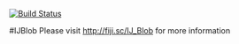 [![Build Status](https://travis-ci.org/thorstenwagner/ij-blob.svg?branch=master)](https://travis-ci.org/thorstenwagner/ij-blob)

#IJBlob
Please visit http://fiji.sc/IJ_Blob for more information
